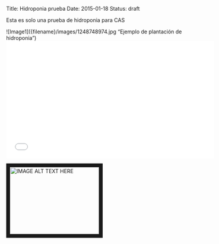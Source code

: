 Title: Hidroponia prueba
Date: 2015-01-18
Status: draft

Esta es solo una prueba de hidroponia para CAS
<div style=”float: right”>
![Image1]({filename}/images/1248748974.jpg “Ejemplo de plantación de hidroponia”)
</div>


<iframe width="560" height="315" src="//www.youtube.com/embed/Ek0SgwWmF9w" frameborder="0" allowfullscreen></iframe>


<a href="http://www.youtube.com/watch?feature=player_embedded&v=YOUTUBE_VIDEO_ID_HERE
" target="_blank"><img src="http://img.youtube.com/vi/YOUTUBE_VIDEO_ID_HERE/0.jpg" 
alt="IMAGE ALT TEXT HERE" width="240" height="180" border="10" /></a>
